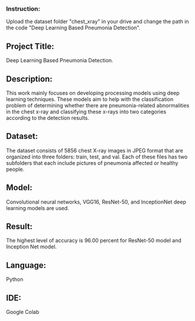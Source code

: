 ### Instruction:
Upload the dataset folder "chest_xray" in your drive and change the path in the code "Deep Learning Based Pneumonia Detection".

## Project Title:
Deep Learning Based Pneumonia Detection.

## Description:
This work mainly focuses on developing processing models using deep learning techniques. These models aim to help with the classification problem of determining whether there are pneumonia-related abnormalities in the chest x-ray and classifying these x-rays into two categories according to the detection results.

## Dataset:
The dataset consists of 5856 chest X-ray images in JPEG format that are organized into three folders: train, test, and val. Each of these files
has two subfolders that each include pictures of pneumonia
affected or healthy people.

## Model:
Convolutional neural networks, VGG16, ResNet-50, and
InceptionNet deep learning models are used.

## Result:
The highest level of accuracy is 96.00 percent for ResNet-50 model and Inception Net model.

## Language:
Python

## IDE:
Google Colab
